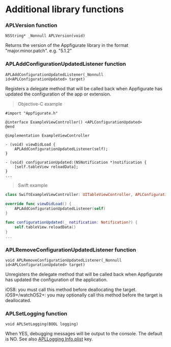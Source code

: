 # Additional library functions

### APLVersion function

`NSString* _Nonnull APLVersion(void)`

Returns the version of the Appfigurate library in the format "major.minor.patch". e.g. "5.1.2"

### APLAddConfigurationUpdatedListener function

`APLAddConfigurationUpdatedListener(_Nonnull id<APLConfigurationUpdated> target)`

Registers a delegate method that will be called back when Appfigurate has updated the configuration of the app or extension.

> Objective-C example

```objc
#import "Appfigurate.h"

@interface ExampleViewController() <APLConfigurationUpdated>
@end

@implementation ExampleViewController

- (void) viewDidLoad {
    APLAddConfigurationUpdatedListener(self);
}

- (void) configurationUpdated:(NSNotification *)notification {
    [self.tableView reloadData];
}
...
```

> Swift example

```swift
class SwiftExampleViewController: UITableViewController, APLConfigurationUpdated {

override func viewDidLoad() {
    APLAddConfigurationUpdatedListener(self)
}

func configurationUpdated(_ notification: Notification?) {
    self.tableView.reloadData()
}
...
```

### APLRemoveConfigurationUpdatedListener function

`void APLRemoveConfigurationUpdatedListener(_Nonnull id<APLConfigurationUpdated> target)`

Unregisters the delegate method that will be called back when Appfigurate has updated the configuration of the application.

iOS8: you must call this method before deallocating the target. iOS9+/watchOS2+: you may optionally call this method before the target is deallocated.

### APLSetLogging function

`void APLSetLogging(BOOL logging)`

When YES, debugging messages will be output to the console. The default is NO.
See also [APLLogging Info.plist](./AdvancedConfiguration.md) key.

